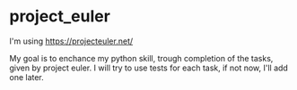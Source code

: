 # project_euler


I'm using https://projecteuler.net/


My goal is to enchance my python skill, trough completion of the tasks, given by project euler. 
I will try to use tests for each task, if not now, I'll add one later.

